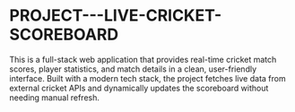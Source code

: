 # PROJECT---LIVE-CRICKET-SCOREBOARD
This is a full-stack web application that provides real-time cricket match scores, player statistics, and match details in a clean, user-friendly interface. Built with a modern tech stack, the project fetches live data from external cricket APIs and dynamically updates the scoreboard without needing manual refresh.
